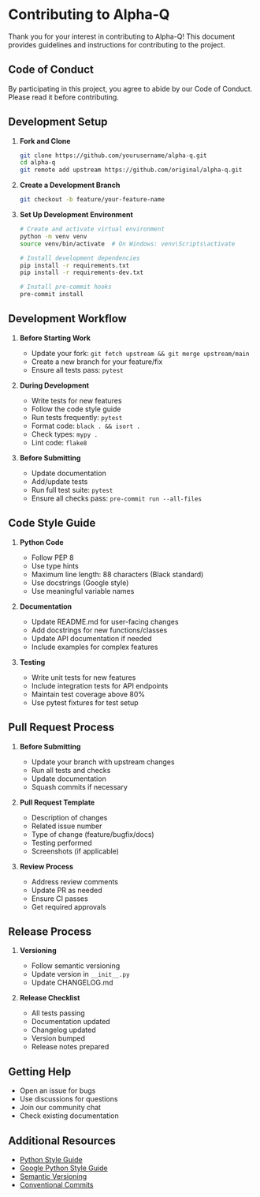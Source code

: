 # Contributing to Alpha-Q

Thank you for your interest in contributing to Alpha-Q! This document provides guidelines and instructions for contributing to the project.

## Code of Conduct

By participating in this project, you agree to abide by our Code of Conduct. Please read it before contributing.

## Development Setup

1. **Fork and Clone**
   ```bash
   git clone https://github.com/yourusername/alpha-q.git
   cd alpha-q
   git remote add upstream https://github.com/original/alpha-q.git
   ```

2. **Create a Development Branch**
   ```bash
   git checkout -b feature/your-feature-name
   ```

3. **Set Up Development Environment**
   ```bash
   # Create and activate virtual environment
   python -m venv venv
   source venv/bin/activate  # On Windows: venv\Scripts\activate

   # Install development dependencies
   pip install -r requirements.txt
   pip install -r requirements-dev.txt

   # Install pre-commit hooks
   pre-commit install
   ```

## Development Workflow

1. **Before Starting Work**
   - Update your fork: `git fetch upstream && git merge upstream/main`
   - Create a new branch for your feature/fix
   - Ensure all tests pass: `pytest`

2. **During Development**
   - Write tests for new features
   - Follow the code style guide
   - Run tests frequently: `pytest`
   - Format code: `black . && isort .`
   - Check types: `mypy .`
   - Lint code: `flake8`

3. **Before Submitting**
   - Update documentation
   - Add/update tests
   - Run full test suite: `pytest`
   - Ensure all checks pass: `pre-commit run --all-files`

## Code Style Guide

1. **Python Code**
   - Follow PEP 8
   - Use type hints
   - Maximum line length: 88 characters (Black standard)
   - Use docstrings (Google style)
   - Use meaningful variable names

2. **Documentation**
   - Update README.md for user-facing changes
   - Add docstrings for new functions/classes
   - Update API documentation if needed
   - Include examples for complex features

3. **Testing**
   - Write unit tests for new features
   - Include integration tests for API endpoints
   - Maintain test coverage above 80%
   - Use pytest fixtures for test setup

## Pull Request Process

1. **Before Submitting**
   - Update your branch with upstream changes
   - Run all tests and checks
   - Update documentation
   - Squash commits if necessary

2. **Pull Request Template**
   - Description of changes
   - Related issue number
   - Type of change (feature/bugfix/docs)
   - Testing performed
   - Screenshots (if applicable)

3. **Review Process**
   - Address review comments
   - Update PR as needed
   - Ensure CI passes
   - Get required approvals

## Release Process

1. **Versioning**
   - Follow semantic versioning
   - Update version in `__init__.py`
   - Update CHANGELOG.md

2. **Release Checklist**
   - All tests passing
   - Documentation updated
   - Changelog updated
   - Version bumped
   - Release notes prepared

## Getting Help

- Open an issue for bugs
- Use discussions for questions
- Join our community chat
- Check existing documentation

## Additional Resources

- [Python Style Guide](https://www.python.org/dev/peps/pep-0008/)
- [Google Python Style Guide](https://google.github.io/styleguide/pyguide.html)
- [Semantic Versioning](https://semver.org/)
- [Conventional Commits](https://www.conventionalcommits.org/)
